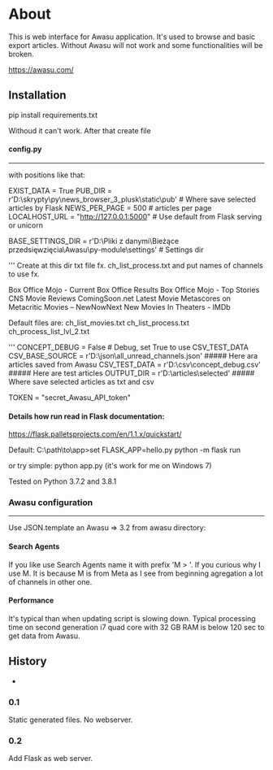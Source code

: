 # About

This is web interface for Awasu application. It's used to browse and basic export articles. Without Awasu will not work and some functionalities will be broken.

https://awasu.com/

## Installation

pip install requirements.txt

Withoud it can't work. After that create file

#### config.py
----
with positions like that:


EXIST_DATA = True
PUB_DIR = r'D:\skrypty\py\news_browser_3_plusk\static\pub'  # Where save selected articles by Flask
NEWS_PER_PAGE = 500 # articles per page
LOCALHOST_URL = "http://127.0.0.1:5000" # Use default from Flask serving or unicorn

BASE_SETTINGS_DIR = r'D:\Pliki z danymi\Bieżące przedsięwzięcia\Awasu\py-module\settings'  # Settings dir

'''
Create at this dir txt file fx. ch_list_process.txt and put names of channels to use fx.

Box Office Mojo - Current Box Office Results
Box Office Mojo - Top Stories
CNS Movie Reviews
ComingSoon.net
Latest Movie Metascores on Metacritic
Movies – NewNowNext
New Movies In Theaters - IMDb


Default files are:
    ch_list_movies.txt
    ch_list_process.txt
    ch_process_list_lvl_2.txt


'''
CONCEPT_DEBUG = False # Debug, set True to use CSV_TEST_DATA
CSV_BASE_SOURCE = r'D:\json\all_unread_channels.json'  ##### Here ara articles saved from Awasu
CSV_TEST_DATA = r'D:\csv\concept_debug.csv'  ##### Here are test articles
OUTPUT_DIR = r'D:\articles\selected'  ##### Where save selected articles as txt and csv

TOKEN = "secret_Awasu_API_token"

#### Details how run read in Flask documentation:
https://flask.palletsprojects.com/en/1.1.x/quickstart/

Default:
C:\path\to\app>set FLASK_APP=hello.py
python -m flask run

or try simple:
python app.py (it's work for me on Windows 7)

Tested on Python 3.7.2 and 3.8.1

### Awasu configuration

---
Use JSON.template an Awasu => 3.2 from awasu directory:

#### Search Agents ####

If you like use Search Agents name it with prefix 'M > '. If you curious why I use M. It is because M is from Meta as I see from beginning agregation a lot of channels in other one.

#### Performance ####
It's typical than when updating script is slowing down. Typical processing time on second generation i7 quad core with 32 GB RAM is below 120 sec to get data from Awasu.

## History
-
### 0.1

Static generated files. No webserver.

### 0.2

Add Flask as web server.